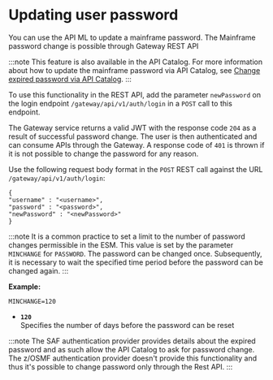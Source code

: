 # Updating user password

You can use the API ML to update a mainframe password. The Mainframe password change is possible through Gateway REST API

:::note
This feature is also available in the API Catalog. For more information about how to update the mainframe password via API Catalog, see [Change expired password via API Catalog](../api-mediation-change-password-via-catalog.md).
:::

To use this functionality in the REST API, add the parameter `newPassword` on the login endpoint `/gateway/api/v1/auth/login` in a `POST` call to this endpoint.

The Gateway service returns a valid JWT with the response code `204` as a result of successful password change. The user is then authenticated and can consume APIs through the Gateway.
A response code of `401` is thrown if it is not possible to change the password for any reason.

Use the following request body format in the `POST` REST call against the URL `/gateway/api/v1/auth/login`:

 ```
 {
 "username" : "<username>",
 "password" : "<password>",
 "newPassword" : "<newPassword>"
}
```

:::note
It is a common practice to set a limit to the number of password changes permissible in the ESM. This value is set by the parameter `MINCHANGE` for `PASSWORD`. The password can be changed once. Subsequently, it is necessary to wait the specified time period before the password can be changed again.
:::

**Example:**

`MINCHANGE=120`

* **`120`**  
  Specifies the number of days before the password can be reset

:::note
The SAF authentication provider provides details about the expired password and as such allow the API Catalog to ask for password change. The z/OSMF authentication provider doesn't provide this functionality and thus it's possible to change password only through the Rest API. 
:::